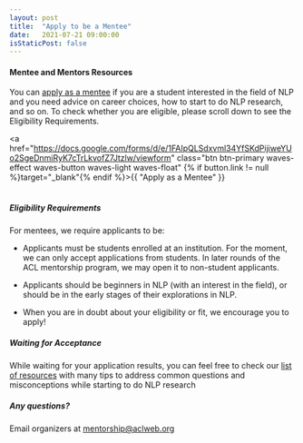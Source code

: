 ```yaml
---
layout: post
title:  "Apply to be a Mentee"
date:   2021-07-21 09:00:00
isStaticPost: false
---
```


#### Mentee and Mentors Resources

You can [apply as a mentee](https://docs.google.com/forms/d/e/1FAIpQLSdxvml34YfSKdPijiweYUo2SgeDnmiRyK7cTrLkvofZ7Jtzlw/viewform) if you are a student interested in the field of NLP and you need advice
on career choices, how to start to do NLP research, and so on.
To check whether you are eligible, please scroll down to see the Eligibility Requirements.

<a href="https://docs.google.com/forms/d/e/1FAIpQLSdxvml34YfSKdPijiweYUo2SgeDnmiRyK7cTrLkvofZ7Jtzlw/viewform" class="btn btn-primary waves-effect waves-button waves-light waves-float" {% if button.link != null %}target="_blank"{% endif %}>{{ "Apply as a Mentee" }}</a>
<br>
<br>


##### Eligibility Requirements

For mentees, we require applicants to be:

- Applicants must be students enrolled at an institution. For the moment, we can only accept applications from students. In later rounds of the ACL mentorship program, we may open it to non-student applicants.

- Applicants should be beginners in NLP (with an interest in the field), or should be in the early stages of their explorations in NLP.

- When you are in doubt about your eligibility or fit, we encourage you to apply!<br/>

##### Waiting for Acceptance
While waiting for your application results, you can feel free to check our [list of resources](https://mentorship.aclweb.org/Events%20%20Resources.html) with many tips to address common questions and misconceptions while starting to do NLP research

##### Any questions?
Email organizers at [mentorship@aclweb.org](mailto:devfest@gdg.org.ua)